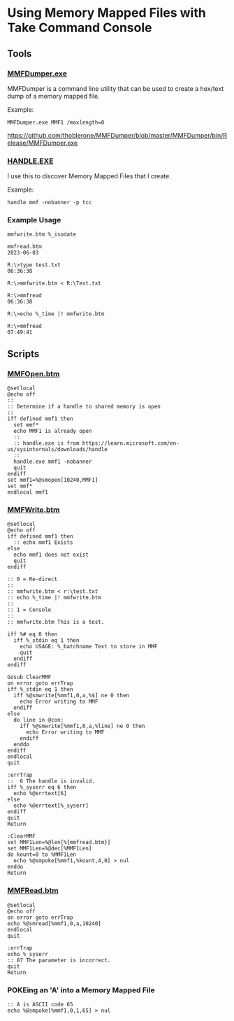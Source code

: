 # Using Memory Mapped Files with Take Command Console

## Tools

### <u>MMFDumper.exe</u>
MMFDumper is a command line utility that can be used to create a hex/text dump of a memory mapped file.

Example:
```dos
MMFDumper.exe MMF1 /maxlength=0
```


https://github.com/thoblerone/MMFDumper/blob/master/MMFDumper/bin/Release/MMFDumper.exe

### <u>HANDLE.EXE</u>
I use this to discover Memory Mapped Files that I create.

Example:
```dos
handle mmf -nobanner -p tcc
```

### Example Usage
```dos
mmfwrite.btm %_isodate

mmfread.btm
2023-06-03
```

```dos
R:\>type test.txt
06:36:38

R:\>mmfwrite.btm < R:\Test.txt

R:\>mmfread
06:36:38
```

```dos
R:\>echo %_time |! mmfwrite.btm

R:\>mmfread
07:49:41
```
## Scripts

### <u>MMFOpen.btm</u>

```dos
@setlocal
@echo off
::
:: Determine if a handle to shared memory is open
::
iff defined mmf1 then
  set mmf*
  echo MMF1 is already open
  ::
  :: handle.exe is from https://learn.microsoft.com/en-us/sysinternals/downloads/handle
  ::
  handle.exe mmf1 -nobanner
  quit
endiff
set mmf1=%@smopen[10240,MMF1]
set mmf*
endlocal mmf1
```

### <u>MMFWrite.btm</u>
```dos
@setlocal
@echo off
iff defined mmf1 then
  :: echo mmf1 Exists
else
  echo mmf1 does not exist
  quit
endiff

:: 0 = Re-direct
::
:: mmfwrite.btm < r:\test.txt
:: echo %_time |! mmfwrite.btm
::
:: 1 = Console
::
:: mmfwrite.btm This is a test.

iff %# eq 0 then
  iff %_stdin eq 1 then
    echo USAGE: %_batchname Text to store in MMF
    quit
  endiff
endiff

Gosub ClearMMF
on error goto errTrap
iff %_stdin eq 1 then
  iff %@smwrite[%mmf1,0,a,%$] ne 0 then
    echo Error writing to MMF
  endiff
else
  do line in @con:
    iff %@smwrite[%mmf1,0,a,%line] ne 0 then
      echo Error writing to MMF
    endiff
  enddo
endiff
endlocal
quit

:errTrap
::  6 The handle is invalid.
iff %_syserr eq 6 then
  echo %@errtext[6]
else
  echo %@errtext[%_syserr]
endiff
quit
Return

:ClearMMF
set MMF1Len=%@len[%{mmfread.btm}]
set MMF1Len=%@dec[%MMF1Len]
do kount=0 to %MMF1Len
  echo %@smpoke[%mmf1,%kount,4,0] > nul
enddo
Return
```
### <u>MMFRead.btm</u>
```dos
@setlocal
@echo off
on error goto errTrap
echo %@smread[%mmf1,0,a,10240]
endlocal
quit

:errTrap
echo %_syserr
:: 87 The parameter is incorrect.
quit
Return
```

### POKEing an 'A' into a Memory Mapped File
```dos
:: A is ASCII code 65
echo %@smpoke[%mmf1,0,1,65] > nul
```
